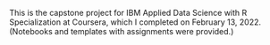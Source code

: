 This is the capstone project for IBM Applied Data Science with R Specialization at Coursera, which I completed on February 13, 2022. (Notebooks and templates with assignments were provided.)
